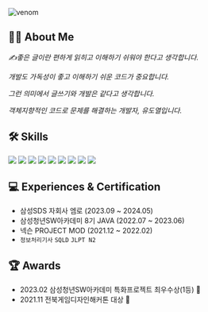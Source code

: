 ![venom](https://capsule-render.vercel.app/api?type=venom&height=200&text=Welcome%20to-nl-Doyeol's%20Github&fontSize=70&color=0:8871e5,100:b678c4&stroke=b678c4)

## 👨‍💻 About Me
<i><p>✍️좋은 글이란 편하게 읽히고 이해하기 쉬워야 한다고 생각합니다.</p></i>
<i><p>개발도 가독성이 좋고 이해하기 쉬운 코드가 중요합니다.</p></i>
<i><p>그런 의미에서 글쓰기와 개발은 같다고 생각합니다.</p></i>
<i><p>객체지향적인 코드로 문제를 해결하는 개발자, 유도열입니다.</p></i>

  
## 🛠 Skills
<img src="https://img.shields.io/badge/Java-C71A36?style=plastic-square&logo=java&logoColor=white"> <img src="https://img.shields.io/badge/Spring Boot-6DB33F?style=plastic-square&logo=Spring Boot&logoColor=white"> <img src="https://img.shields.io/badge/Jpa-000000?style=plastic-square&logo=Jpa&logoColor=white"> <img src="https://img.shields.io/badge/javascript-F7DF1E?style=plastic-square&logo=javascript&logoColor=white"/> <img src="https://img.shields.io/badge/React-61DAFB?style=plastic-square&logo=React&logoColor=white"/> <img src="https://img.shields.io/badge/Next-000000?style=plastic-square&logo=nextdotjs&logoColor=white"/> <img src="https://img.shields.io/badge/Flutter-02569B?style=plastic-square&logo=flutter&logoColor=white"/> <img src="https://img.shields.io/badge/Supabase-3FCF8E?style=plastic-square&logo=supabase&logoColor=white"/> <img src="https://img.shields.io/badge/Langchain-007531?style=plastic-square&logo=langchain&logoColor=white"/>


## 💻 Experiences & Certification
- 삼성SDS 자회사 엠로 (2023.09 ~ 2024.05)
- 삼성청년SW아카데미 8기 JAVA (2022.07 ~ 2023.06)
- 넥슨 PROJECT MOD (2021.12 ~ 2022.02)
- `정보처리기사` `SQLD` `JLPT N2`

## 🏆 Awards
- 2023.02 삼성청년SW아카데미 특화프로젝트 최우수상(1등) 🥇
- 2021.11 전북게임디자인해커톤 대상 🥇
            


<!--
**doyeolKR/doyeolKR** is a ✨ _special_ ✨ repository because its `README.md` (this file) appears on your GitHub profile.

Here are some ideas to get you started:

- 🔭 I’m currently working on ...
- 🌱 I’m currently learning ...
- 👯 I’m looking to collaborate on ...
- 🤔 I’m looking for help with ...
- 💬 Ask me about ...
- 📫 How to reach me: ...
- 😄 Pronouns: ...
- ⚡ Fun fact: ...
-->
